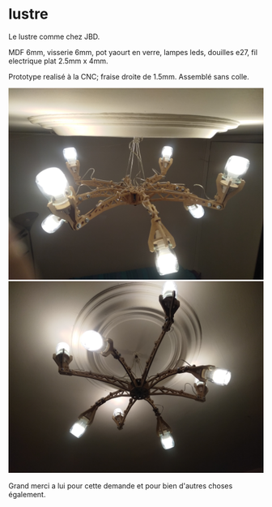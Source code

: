 # lustre
Le lustre comme chez JBD.

MDF 6mm, visserie 6mm, pot yaourt en verre, lampes leds, douilles e27, fil electrique plat 2.5mm x 4mm.

Prototype realisé à la CNC; fraise droite de 1.5mm.
Assemblé sans colle.

<img src="/img/IMG_20190224_184649.jpg" alt="drawing" width="800"/>
<img src="/img/IMG_20190224_184334.jpg" alt="drawing" width="800"/>

Grand merci a lui pour cette demande et pour bien d'autres choses également.
